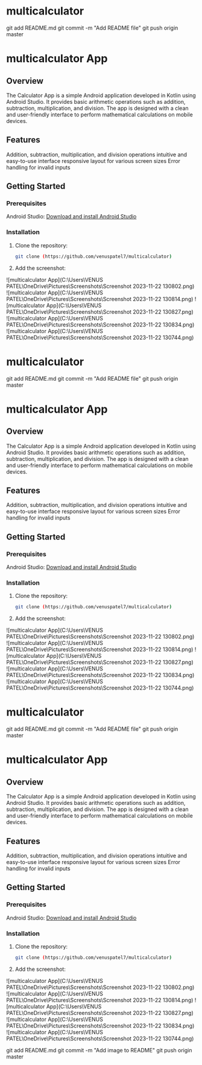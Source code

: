 # multicalculator
git add README.md
git commit -m "Add README file"
git push origin master  

# multicalculator App

## Overview

The Calculator App is a simple Android application developed in Kotlin using Android Studio. It provides basic arithmetic operations such as addition, subtraction, multiplication, and division. The app is designed with a clean and user-friendly interface to perform mathematical calculations on mobile devices.

## Features

Addition, subtraction, multiplication, and division operations
intuitive and easy-to-use interface
responsive layout for various screen sizes
Error handling for invalid inputs

## Getting Started

### Prerequisites

Android Studio: [Download and install Android Studio](https://developer.android.com/studio)

### Installation

1. Clone the repository:
   ```bash
   git clone (https://github.com/venuspatel7/multicalculator)

2. Add the screenshot:


![multicalculator App](C:\Users\VENUS PATEL\OneDrive\Pictures\Screenshots\Screenshot 2023-11-22 130802.png)
![multicalculator App](C:\Users\VENUS PATEL\OneDrive\Pictures\Screenshots\Screenshot 2023-11-22 130814.png)
![multicalculator App](C:\Users\VENUS PATEL\OneDrive\Pictures\Screenshots\Screenshot 2023-11-22 130827.png)
![multicalculator App](C:\Users\VENUS PATEL\OneDrive\Pictures\Screenshots\Screenshot 2023-11-22 130834.png)
![multicalculator App](C:\Users\VENUS PATEL\OneDrive\Pictures\Screenshots\Screenshot 2023-11-22 130744.png)

# multicalculator
git add README.md
git commit -m "Add README file"
git push origin master  

# multicalculator App

## Overview

The Calculator App is a simple Android application developed in Kotlin using Android Studio. It provides basic arithmetic operations such as addition, subtraction, multiplication, and division. The app is designed with a clean and user-friendly interface to perform mathematical calculations on mobile devices.

## Features

Addition, subtraction, multiplication, and division operations
intuitive and easy-to-use interface
responsive layout for various screen sizes
Error handling for invalid inputs

## Getting Started

### Prerequisites

Android Studio: [Download and install Android Studio](https://developer.android.com/studio)

### Installation

1. Clone the repository:
   ```bash
   git clone (https://github.com/venuspatel7/multicalculator)

2. Add the screenshot:


![multicalculator App](C:\Users\VENUS PATEL\OneDrive\Pictures\Screenshots\Screenshot 2023-11-22 130802.png)
![multicalculator App](C:\Users\VENUS PATEL\OneDrive\Pictures\Screenshots\Screenshot 2023-11-22 130814.png)
![multicalculator App](C:\Users\VENUS PATEL\OneDrive\Pictures\Screenshots\Screenshot 2023-11-22 130827.png)
![multicalculator App](C:\Users\VENUS PATEL\OneDrive\Pictures\Screenshots\Screenshot 2023-11-22 130834.png)
![multicalculator App](C:\Users\VENUS PATEL\OneDrive\Pictures\Screenshots\Screenshot 2023-11-22 130744.png)




# multicalculator
git add README.md
git commit -m "Add README file"
git push origin master  

# multicalculator App

## Overview

The Calculator App is a simple Android application developed in Kotlin using Android Studio. It provides basic arithmetic operations such as addition, subtraction, multiplication, and division. The app is designed with a clean and user-friendly interface to perform mathematical calculations on mobile devices.

## Features

Addition, subtraction, multiplication, and division operations
intuitive and easy-to-use interface
responsive layout for various screen sizes
Error handling for invalid inputs

## Getting Started

### Prerequisites

Android Studio: [Download and install Android Studio](https://developer.android.com/studio)

### Installation

1. Clone the repository:
   ```bash
   git clone (https://github.com/venuspatel7/multicalculator)

2. Add the screenshot:


![multicalculator App](C:\Users\VENUS PATEL\OneDrive\Pictures\Screenshots\Screenshot 2023-11-22 130802.png)
![multicalculator App](C:\Users\VENUS PATEL\OneDrive\Pictures\Screenshots\Screenshot 2023-11-22 130814.png)
![multicalculator App](C:\Users\VENUS PATEL\OneDrive\Pictures\Screenshots\Screenshot 2023-11-22 130827.png)
![multicalculator App](C:\Users\VENUS PATEL\OneDrive\Pictures\Screenshots\Screenshot 2023-11-22 130834.png)
![multicalculator App](C:\Users\VENUS PATEL\OneDrive\Pictures\Screenshots\Screenshot 2023-11-22 130744.png)




git add README.md
git commit -m "Add image to README"
git push origin master






